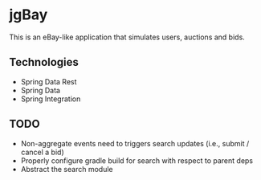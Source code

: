 # jgBay

This is an eBay-like application that simulates users, auctions and bids. 

## Technologies
* Spring Data Rest
* Spring Data
* Spring Integration

## TODO
* Non-aggregate events need to triggers search updates (i.e., submit / cancel a bid)
* Properly configure gradle build for search with respect to parent deps
* Abstract the search module
